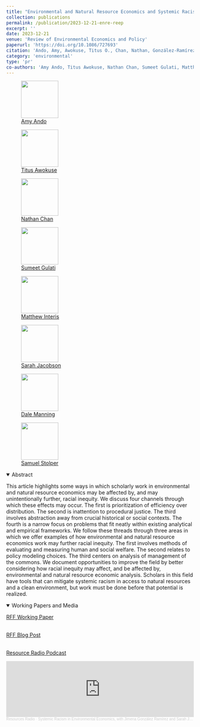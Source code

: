 ```yaml
---
title: "Environmental and Natural Resource Economics and Systemic Racism"
collection: publications
permalink: /publication/2023-12-21-enre-reep
excerpt: ''
date: 2023-12-21
venue: 'Review of Environmental Economics and Policy'
paperurl: 'https://doi.org/10.1086/727693'
citation: 'Ando, Amy, Awokuse, Titus O., Chan, Nathan, González-Ramírez, Jimena, Gulati, Sumeet, Integris, Matthew G., Jacobson, Sarah, Manning, Dale T., and Stolper, Samuel (2024). &quot;Environmental and Natural Resource Economics and Systemic Racism &quot; <i>  Review of Environmental Economics and Policy </i>. 18(1).'
category: 'environmental'
type: 'pr'
co-authors: 'Amy Ando, Titus Awokuse, Nathan Chan, Sumeet Gulati, Matthew Interis, Sarah Jacobson, Dale Manning, and Samuel Stolper'
---
```


<!-- Google tag (gtag.js) -->
<script async src="https://www.googletagmanager.com/gtag/js?id=G-Q95WSVMDNZ"></script>
<script>
  window.dataLayer = window.dataLayer || [];
  function gtag(){dataLayer.push(arguments);}
  gtag('js', new Date());

  gtag('config', 'G-Q95WSVMDNZ');
</script>

<body>
<div class="image-container">
        <figure>
            <img src="/images/co-authors/amy_ando.png" width="100" height="auto">
            <figcaption><a href="https://aede.osu.edu/our-people/amy-w-ando" target="_blank">Amy Ando</a></figcaption>
        </figure>
        <figure>
            <img src="/images/co-authors/titus_awokuse.png" width="100" height="auto">
            <figcaption><a href="https://www.canr.msu.edu/people/titus_o._awokuse" target="_blank">Titus Awokuse</a></figcaption>
        </figure>   
        <figure>
            <img src="/images/co-authors/nathan_chan.png" width="100" height="auto">
            <figcaption><a href="https://sites.google.com/view/nwchan" target="_blank">Nathan Chan</a></figcaption>
        </figure>
        <figure>
            <img src="/images/co-authors/sumeet_gulati.png" width="100" height="auto">
            <figcaption><a href="https://sumeetgulati.landfood.ubc.ca/" target="_blank">Sumeet Gulati</a></figcaption>
        </figure>
        <figure>
            <img src="/images/co-authors/matt_interis.png" width="100" height="auto">
            <figcaption><a href="https://www.clemson.edu/cafls/faculty_staff/profiles/mginter" target="_blank">Matthew Interis</a></figcaption>
        </figure> 
        <figure>
            <img src="/images/co-authors/sarah_jacobson.png" width="100" height="auto">
            <figcaption><a href="https://econ.williams.edu/profile/saj2/" target="_blank"> Sarah Jacobson </a></figcaption>
        </figure>
        <figure>
            <img src="/images/co-authors/dale_manning.png" width="100" height="auto">
            <figcaption><a href="https://agsci.colostate.edu/old-dare/faculty/dale-manning/" target="_blank"> Dale Manning </a></figcaption>
        </figure>      
        <figure>
            <img src="/images/co-authors/sam_stolper.png" width="100" height="auto">
            <figcaption><a href="https://sites.google.com/view/sstolper/" target="_blank">Samuel Stolper</a></figcaption>
        </figure>                          
        <!-- Add more images as needed -->
    </div>
</body>


<details open>
<summary>
Abstract
</summary>

<p>
This article highlights some ways in which scholarly work in environmental and natural resource economics may be affected by, and may unintentionally further, racial inequity. We discuss four channels through which these effects may occur. The first is prioritization of efficiency over distribution. The second is inattention to procedural justice. The third involves abstraction away from crucial historical or social contexts. The fourth is a narrow focus on problems that fit neatly within existing analytical and empirical frameworks. We follow these threads through three areas in which we offer examples of how environmental and natural resource economics work may further racial inequity. The first involves methods of evaluating and measuring human and social welfare. The second relates to policy modeling choices. The third centers on analysis of management of the commons. We document opportunities to improve the field by better considering how racial inequity may affect, and be affected by, environmental and natural resource economic analysis. Scholars in this field have tools that can mitigate systemic racism in access to natural resources and a clean environment, but work must be done before that potential is realized.
</p>

</details>

<details open>
<summary>
Working Papers and Media
</summary>
<p>

<a href="https://www.rff.org/publications/working-papers/environmental-and-natural-resource-economics-and-systemic-racism/" target="_blank">RFF Working Paper</a><br>
<br>

<a href="https://www.resources.org/common-resources/looking-at-environmental-and-natural-resource-economics-through-the-lens-of-racial-equity/" target="_blank">RFF Blog Post</a><br>
<br>

<a href="https://www.resources.org/resources-radio/systemic-racism-in-environmental-economics-with-jimena-gonzalez-ramirez-and-sarah-jacobson/" target="_blank">Resource Radio Podcast</a><br>

</p>

<head>
    <title>SoundCloud Player</title>
</head>
<body>
    <iframe width="100%" height="150" scrolling="no" frameborder="no" allow="autoplay" src="https://w.soundcloud.com/player/?url=https%3A//api.soundcloud.com/tracks/1658961291&color=%23ff5500&auto_play=false&hide_related=false&show_comments=true&show_user=true&show_reposts=false&show_teaser=true&visual=true"></iframe>
    <div style="font-size: 10px; color: #cccccc;line-break: anywhere;word-break: normal;overflow: hidden;white-space: nowrap;text-overflow: ellipsis; font-family: Interstate,Lucida Grande,Lucida Sans Unicode,Lucida Sans,Garuda,Verdana,Tahoma,sans-serif;font-weight: 100;">
        <a href="https://soundcloud.com/resourcesradio" title="Resources Radio" target="_blank" style="color: #cccccc; text-decoration: none;">Resources Radio</a> · <a href="https://soundcloud.com/resourcesradio/systemic-racism-in-environmental-economics-with-jimena-gonzalez-ramirez-and-sarah-jacobson" title="Systemic Racism in Environmental Economics, with Jimena González Ramírez and Sarah Jacobson" target="_blank" style="color: #cccccc; text-decoration: none;">Systemic Racism in Environmental Economics, with Jimena González Ramírez and Sarah Jacobson</a>
    </div>
</body>


</details>
